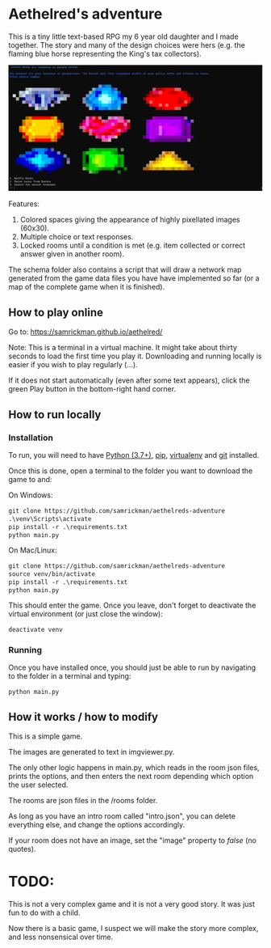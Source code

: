# Aethelred's adventure

This is a tiny little text-based RPG my 6 year old daughter and I made together. The story and many of the design choices were hers (e.g. the flaming blue horse representing the King's tax collectors).

![Aethelred's Adventure](https://raw.githubusercontent.com/samrickman/aethelreds-adventure/main/img/demo.png)

Features:

1. Colored spaces giving the appearance of highly pixellated images (60x30).
2. Multiple choice or text responses.
3. Locked rooms until a condition is met (e.g. item collected or correct answer given in another room).

The schema folder also contains a script that will draw a network map generated from the game data files you have have implemented so far (or a map of the complete game when it is finished).

## How to play online

Go to: https://samrickman.github.io/aethelred/

Note: This is a terminal in a virtual machine. It might take about thirty seconds to load the first time you play it. Downloading and running locally is easier if you wish to play regularly (...).

If it does not start automatically (even after some text appears), click the green Play button in the bottom-right hand corner.

## How to run locally

### Installation 

To run, you will need to have [Python (3.7+)](https://www.python.org/downloads/), [pip](https://pip.pypa.io/en/stable/installing/), [virtualenv](https://pypi.org/project/virtualenv/) and [git](https://git-scm.com/book/en/v2/Getting-Started-Installing-Git) installed. 

Once this is done, open a terminal to the folder you want to download the game to and:

On Windows:
```
git clone https://github.com/samrickman/aethelreds-adventure
.\venv\Scripts\activate
pip install -r .\requirements.txt
python main.py
```

On Mac/Linux:
```
git clone https://github.com/samrickman/aethelreds-adventure
source venv/bin/activate
pip install -r .\requirements.txt
python main.py
```

This should enter the game. Once you leave, don't forget to deactivate the virtual environment (or just close the window):

```
deactivate venv
```

### Running

Once you have installed once, you should just be able to run by navigating to the folder in a terminal and typing:

```
python main.py
```


## How it works / how to modify

This is a simple game. 

The images are generated to text in imgviewer.py.

The only other logic happens in main.py, which reads in the room json files, prints the options, and then enters the next room depending which option the user selected.

The rooms are json files in the /rooms folder. 

As long as you have an intro room called "intro.json", you can delete everything else, and change the options accordingly.

If your room does not have an image, set the "image" property to _false_ (no quotes).

# TODO:

This is not a very complex game and it is not a very good story. It was just fun to do with a child.

Now there is a basic game, I suspect we will make the story more complex, and less nonsensical over time.